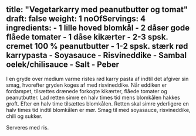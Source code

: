 title: "Vegetarkarry med peanutbutter og tomat"
draft: false
weight: 1
noOfServings: 4
ingredients:
	- 1 lille hoved blomkål
	- 2 dåser gode flåede tomater
	- 1 dåse kikærter
	- 2-3 spsk. cremet 100 % peanutbutter
	- 1-2 spsk. stærk rød karrypasta
	- Soyasauce
	- Risvineddike
	- Sambal oelek/chilisauce
	- Salt
	- Peber
---

I en gryde over medium varme ristes rød karry pasta af indtil det
afgiver sin smag, hvorefter gryden koges af med risvineddike. Når
eddiken er fordampet, tilsættes drænede forkogte kikærter, flåede
tomater og peanutbutter. Lad retten simre en halv times tid mens
blomkålen hakkes groft. Efter en halv time tilsættes blomkålen. Retten
skal simre yderligere en halv times tid indtil blomkålen er mør. Smag
til med soyasauce, risvineddike, chili og sukker.

Serveres med ris.

